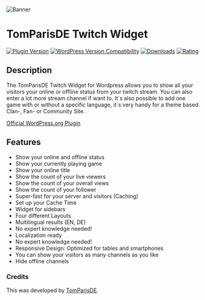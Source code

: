 ![Banner](https://ps.w.org/tomparisde-twitchtv-widget/assets/banner-772x250.png)

# TomParisDE Twitch Widget
[![Plugin Version](https://img.shields.io/wordpress/plugin/v/tomparisde-twitchtv-widget.svg)](https://wordpress.org/plugins/tomparisde-twitchtv-widget/) [![WordPress Version Compatibility](https://img.shields.io/wordpress/v/tomparisde-twitchtv-widget.svg)](https://wordpress.org/plugins/tomparisde-twitchtv-widget/) [![Downloads](https://img.shields.io/wordpress/plugin/dt/tomparisde-twitchtv-widget.svg)](https://wordpress.org/plugins/tomparisde-twitchtv-widget/) [![Rating](https://img.shields.io/wordpress/plugin/r/tomparisde-twitchtv-widget.svg)](https://wordpress.org/plugins/tomparisde-twitchtv-widget/)

## Description
The TomParisDE Twitch Widget for Wordpress allows you to show all your visitors your online or offline status from your twitch stream. You can also enter a lot more stream channel if want to. It´s also possible to add one game with or without a specific language, it´s very handy for a theme based Clan-, Fan- or Community Site.

[Official WordPress.org Plugin](https://wordpress.org/plugins/tomparisde-twitchtv-widget/)

## Features

*   Show your online and offline status
*   Show your currently playing game
*   Show your online title
*   Show the count of your live viewers
*   Show the count of your overall views
*   Show the count of your follower
*   Super-fast for your server and visitors (Caching)
*   Set up your Cache Time
*   Widget for sidebars
*   Four different Layouts
*   Multilingual results (EN, DE)
*   No expert knowledge needed!
*   Localization ready
*   No expert knowledge needed!
*   Responsive Design: Optimized for tables and smartphones
*   You can show your visitors as many channels as you like
*   Hide offline channels

### Credits

This was developed by [TomParisDE](https://coder.tomparis.de/).